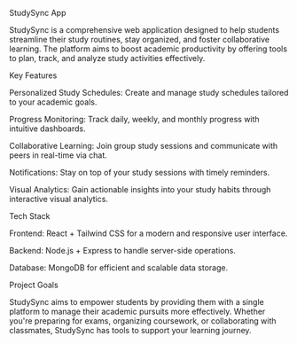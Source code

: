 StudySync App

StudySync is a comprehensive web application designed to help students streamline their study routines, stay organized, and foster collaborative learning. The platform aims to boost academic productivity by offering tools to plan, track, and analyze study activities effectively.

Key Features

Personalized Study Schedules: Create and manage study schedules tailored to your academic goals.

Progress Monitoring: Track daily, weekly, and monthly progress with intuitive dashboards.

Collaborative Learning: Join group study sessions and communicate with peers in real-time via chat.

Notifications: Stay on top of your study sessions with timely reminders.

Visual Analytics: Gain actionable insights into your study habits through interactive visual analytics.

Tech Stack

Frontend: React + Tailwind CSS for a modern and responsive user interface.

Backend: Node.js + Express to handle server-side operations.

Database: MongoDB for efficient and scalable data storage.

Project Goals

StudySync aims to empower students by providing them with a single platform to manage their academic pursuits more effectively. Whether you're preparing for exams, organizing coursework, or collaborating with classmates, StudySync has tools to support your learning journey.

